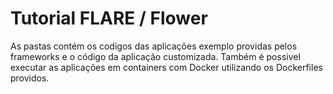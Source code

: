 # Tutorial FLARE / Flower

As pastas contém os codigos das aplicações exemplo providas pelos frameworks e o código da aplicação customizada.
Também é possivel executar as aplicações em containers com Docker utilizando os Dockerfiles providos.
